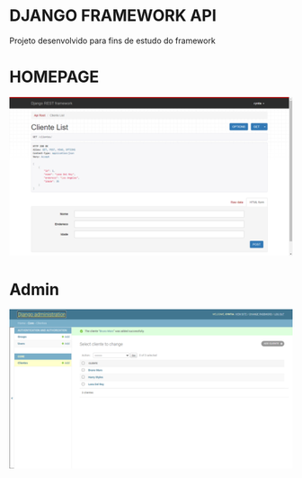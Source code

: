 # DJANGO FRAMEWORK API

Projeto desenvolvido para fins de estudo do framework
<br>

# HOMEPAGE
![Visao homepage](https://raw.githubusercontent.com/csantos31/python-rest-djangoframework/master/homepage.png)
    <br>

# Admin
![Visao admin](https://raw.githubusercontent.com/csantos31/python-rest-djangoframework/master/adminpage.png)
